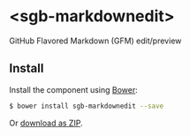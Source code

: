 # &lt;sgb-markdownedit&gt;

GitHub Flavored Markdown (GFM) edit/preview

## Install

Install the component using [Bower](http://bower.io/):

```sh
$ bower install sgb-markdownedit --save
```

Or [download as ZIP](https://github.com/Smorgasbord-Development/sgb-markdownedit/archive/master.zip).
